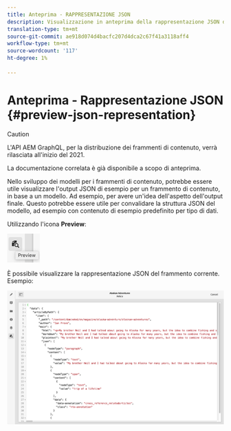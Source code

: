 ```yaml
---
title: Anteprima - RAPPRESENTAZIONE JSON
description: Visualizzazione in anteprima della rappresentazione JSON del frammento.
translation-type: tm+mt
source-git-commit: ae918d074d4bacfc207d4dca2c67f41a3118aff4
workflow-type: tm+mt
source-wordcount: '117'
ht-degree: 1%

---
```



# Anteprima - Rappresentazione JSON {#preview-json-representation}

>[!CAUTION]
>
>L&#39;API AEM GraphQL, per la distribuzione dei frammenti di contenuto, verrà rilasciata all&#39;inizio del 2021.
>
>La documentazione correlata è già disponibile a scopo di anteprima.

Nello sviluppo dei modelli per i frammenti di contenuto, potrebbe essere utile visualizzare l&#39;output JSON di esempio per un frammento di contenuto, in base a un modello. Ad esempio, per avere un&#39;idea dell&#39;aspetto dell&#39;output finale. Questo potrebbe essere utile per convalidare la struttura JSON del modello, ad esempio con contenuto di esempio predefinito per tipo di dati.

Utilizzando l&#39;icona **Preview**:

![Editor frammento di contenuto - scheda Anteprima](assets/cfm-preview-01.png)

È possibile visualizzare la rappresentazione JSON del frammento corrente. Esempio:

![Editor frammento di contenuto - Anteprima di un frammento](assets/cfm-preview-02.png)